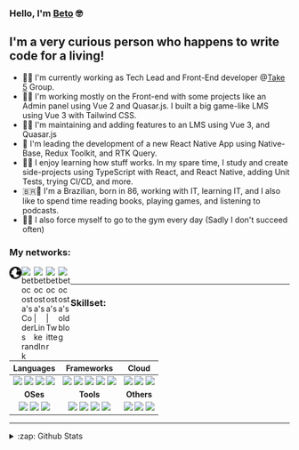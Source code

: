 ### Hello, I'm [Beto](https://betocostadev.github.io/) 🤓

## I'm a very curious person who happens to write code for a living!
- 👨‍💻 I'm currently working as Tech Lead and Front-End developer @[Take 5](https://take5lms.com/) Group.
- 👨‍🏭️ I'm working mostly on the Front-end with some projects like an Admin panel using Vue 2 and Quasar.js. I built a big game-like LMS using Vue 3 with Tailwind CSS.
- 👷🏻 I'm maintaining and adding features to an LMS using Vue 3, and Quasar.js
- 📱 I'm leading the development of a new React Native App using Native-Base, Redux Toolkit, and RTK Query.
- 👨‍🎓️ I enjoy learning how stuff works. In my spare time, I study and create side-projects using TypeScript with React, and React Native, adding Unit Tests, trying CI/CD, and more.
- 🇧🇷👾️ I'm a Brazilian, born in 86, working with IT, learning IT, and I also like to spend time reading books, playing games, and listening to podcasts.
- 🏋‍♂️️ I also force myself to go to the gym every day (Sadly I don't succeed often)

### My networks:
[<img align="left" alt="betocosta's porftolio website" width="22px" src="https://raw.githubusercontent.com/iconic/open-iconic/master/svg/globe.svg" />](https://betocostadev.github.io/)
[<img align="left" alt="betocosta's Coders rank" width="22px" src="https://simpleicons.org/icons/codersrank.svg" />](https://profile.codersrank.io/user/betocostadev)
[<img align="left" alt="betocosta's | LinkedIn" width="22px" src="https://cdn.jsdelivr.net/npm/simple-icons@v3/icons/linkedin.svg" />](https://www.linkedin.com/in/robertomcosta/)
[<img align="left" alt="betocosta's | Twitter" width="22px" src="https://cdn.jsdelivr.net/npm/simple-icons@v3/icons/twitter.svg" />](https://twitter.com/Betifler)
[<img align="left" alt="betocosta's old blog" width="22px" src="https://simpleicons.org/icons/gatsby.svg" />](https://betoblog.netlify.app/)

<br />

---


### Skillset:

| Languages   | Frameworks  | Cloud    |
| :---------: |:-----------:| :-------:|
|![](https://img.shields.io/badge/Code-JavaScript-informational?style=flat&logo=javascript&logoColor=white&color=F7DF1E) ![](https://img.shields.io/static/v1?label=Code&message=Typescript&style=flat&logo=typescript&logoColor=white&color=blue) ![](https://img.shields.io/badge/Code-Stylus-informational?style=flat&logo=stylus&logoColor=white&color=333333) ![](https://img.shields.io/static/v1?label=Code&message=Styled-components&style=flat&logo=styled-components&logoColor=white&color=blue) | ![](https://img.shields.io/badge/Code-VueJS-informational?style=flat&logo=vue.js&logoColor=white&color=4FC08D) ![](https://img.shields.io/static/v1?label=Code&message=ReactJS&style=flat&logo=react&logoColor=white&color=blue) ![](https://img.shields.io/badge/Code-Node.js-informational?style=flat&logo=node.js&logoColor=white&color=339933) ![](https://img.shields.io/static/v1?label=Code&message=Express&style=flat&logo=express&logoColor=white&color=brightgreen) ![](https://img.shields.io/static/v1?label=Code&message=Apollo&style=flat&logo=apollo-graphql&logoColor=white&color=informational) | ![](https://img.shields.io/badge/Cloud-Firebase-informational?style=flat&logo=firebase&logoColor=white&color=FFCA28) ![](https://img.shields.io/badge/Cloud-AWS-informational?style=flat&logo=amazon-aws&logoColor=white&color=232F3E) ![](https://img.shields.io/static/v1?label=Cloud&message=Heroku&style=flat&logo=heroku&logoColor=white&color=blueviolet)
| **OSes**        | **Tools**       | **Others**    |
| ![](https://img.shields.io/static/v1?label=Windows&message=WSL&style=flat&logo=windows-terminal&logoColor=white&color=blue) ![](https://img.shields.io/badge/OS-MacOS-informational?style=flat&logo=apple&logoColor=white&color=999999) ![](https://img.shields.io/badge/OS-Linux-informational?style=flat&logo=linux&logoColor=white&color=FCC624) | ![](https://img.shields.io/badge/Tools-VSCode-informational?style=flat&logo=visual-studio-code&logoColor=white&color=007ACC) ![](https://img.shields.io/badge/Tools-Git-informational?style=flat&logo=git&logoColor=white&color=F05032) ![](https://img.shields.io/badge/Tools-Github-informational?style=flat&logo=github&logoColor=white&color=181717) ![](https://img.shields.io/badge/Shell-Zsh-informational?style=flat&logo=gnu-bash&logoColor=white&color=4EAA25) | ![](https://img.shields.io/static/v1?label=CI/CD&message=Github-Actions&style=flat&logo=github-actions&logoColor=white&color=important) ![](https://img.shields.io/static/v1?label=DB&message=MongoDB&style=flat&logo=mongodb&logoColor=white&color=yellowgreen) ![](https://img.shields.io/static/v1?label=Code&message=GraphQL&style=flat&logo=graphql&logoColor=white&color=blueviolet)

---

<details>
  <summary>:zap: Github Stats</summary>

[![Anurag's GitHub stats](https://github-readme-stats.vercel.app/api?username=betocostadev)](https://github.com/anuraghazra/github-readme-stats)
<br />
[![Top Langs](https://github-readme-stats.avieira.vercel.app/api/top-langs/?username=betocostadev&layout=compact)](https://github.com/anuraghazra/github-readme-stats)
</details>
